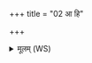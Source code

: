 +++
title = "02 आ हि"

+++
<details><summary>मूलम् (WS)</summary>

आ हि ते दक्षिणं पदं हृदय्यं ददे ।  
उपस्थे पदमोपि नि त्वामकृच्छ्रे ऽवसे ॥ २ ॥
</details>